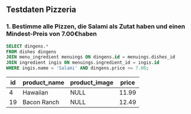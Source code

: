 ## Testdaten Pizzeria
### 1. Bestimme alle Pizzen, die Salami als Zutat haben und einen Mindest-Preis von 7.00€haben 

```sql
SELECT dingens.*
FROM dishes dingens
JOIN menu_ingredient menuings ON dingens.id = menuings.dishes_id
JOIN ingredient ingis ON menuings.ingredient_id = ingis.id
WHERE ingis.name = 'Salami' AND dingens.price >= 7.00;

```
| id | product_name  | product_image | price  |
|----|---------------|---------------|--------|
| 4  | Hawaiian      | NULL          | 11.99  |
| 19 | Bacon Ranch   | NULL          | 12.49  |
